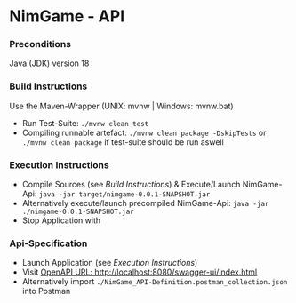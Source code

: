 # NimGame - API

### Preconditions

Java (JDK) version 18

### Build Instructions

Use the Maven-Wrapper (UNIX: mvnw | Windows: mvnw.bat)

- Run Test-Suite: `./mvnw clean test`
- Compiling runnable artefact: `./mvnw clean package -DskipTests` or `./mvnw clean package` if test-suite should be run aswell

### Execution Instructions

- Compile Sources (see _Build Instructions_) & Execute/Launch NimGame-Api: `java -jar target/nimgame-0.0.1-SNAPSHOT.jar`
- Alternatively execute/launch precompiled NimGame-Api: `java -jar ./nimgame-0.0.1-SNAPSHOT.jar`
- Stop Application with **<Ctrl-C>**

### Api-Specification

- Launch Application (see _Execution Instructions_)
- Visit [OpenAPI URL: http://localhost:8080/swagger-ui/index.html](http://localhost:8080/swagger-ui/index.html)
- Alternatively import `./NimGame_API-Definition.postman_collection.json` into Postman
